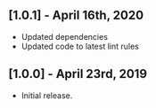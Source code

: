 ## [1.0.1] - April 16th, 2020

* Updated dependencies
* Updated code to latest lint rules


## [1.0.0] - April 23rd, 2019

* Initial release.
